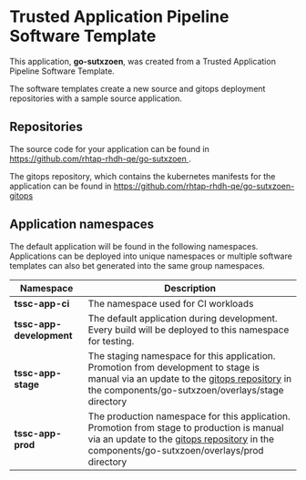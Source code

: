 # Trusted Application Pipeline Software Template

This application, **go-sutxzoen**, was created from a Trusted Application Pipeline Software Template.

The software templates create a new source and gitops deployment repositories with a sample source application. 

## Repositories

The source code for your application can be found in [https://github.com/rhtap-rhdh-qe/go-sutxzoen ](https://github.com/rhtap-rhdh-qe/go-sutxzoen ).
 
The gitops repository, which contains the kubernetes manifests for the application can be found in 
[https://github.com/rhtap-rhdh-qe/go-sutxzoen-gitops ](https://github.com/rhtap-rhdh-qe/go-sutxzoen-gitops ) 

## Application namespaces 

The default application will be found in the following namespaces. Applications can be deployed into unique namespaces or multiple software templates can also bet generated into the same group namespaces.  

|  Namespace   |  Description   |  
| -------- | -------- |
| **tssc-app-ci** | The namespace used for CI workloads |
| **tssc-app-development** | The default application during development. Every build will be deployed to this namespace for testing. |
| **tssc-app-stage** | The staging namespace for this application. Promotion from development to stage is manual via an update to the [gitops repository](https://github.com/rhtap-rhdh-qe/go-sutxzoen-gitops ) in the components/go-sutxzoen/overlays/stage directory |
| **tssc-app-prod** | The production namespace for this application. Promotion from stage to production is manual via an update to the [gitops repository](https://github.com/rhtap-rhdh-qe/go-sutxzoen-gitops ) in the components/go-sutxzoen/overlays/prod directory |